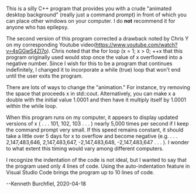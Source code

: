 This is a silly C++ program that provides you with a crude "animated desktop background" (really just a command prompt) in front of which you can place other windows on your computer. I do **not** recommend it for anyone who has epilepsy.
 
The second version of this program corrected a drawback noted by Chris Y on my corresponding Youtube video(https://www.youtube.com/watch?v=4sGGwS4ZI7o). Chris noted that the for loop (x = 1; x > 0; ++x that this program originally used would stop once the value of x overflowed into a negative number. Since I wish for this to be a program that continues indefinitely, I changed it to incorporate a while (true) loop that won't end until the user exits the program. 

There are lots of ways to change the "animation." For instance, try removing the space that proceeds x in std::cout. Alternatively, you can make x a double with the initial value 1.0001 and then have it multiply itself by 1.0001 within the while loop. 

When this program runs on my computer, it appears to display updated versions of x ( . . . 101, 102, 103 . . . ) nearly 5,000 times per second if I keep the command prompt very small. If this speed remains constant, it should take a little over 5 days for x to overflow and become negative (e.g. . . . 2,147,483,646, 2,147,483,647, -2,147,483,648, -2,147,483,647 . . . ). I wonder to what extent this timing would vary among different computers. 

I recognize the indentation of the code is not ideal, but I wanted to say that the program used only 4 lines of code. Using the auto-indentation feature in Visual Studio Code brings the program up to 10 lines of code.

--Kenneth Burchfiel, 2020-04-18
